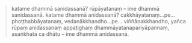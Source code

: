 >katame dhammā sanidassanā? rūpāyatanaṃ – ime dhammā sanidassanā.
>katame dhammā anidassanā? cakkhāyatanaṃ…pe… phoṭṭhabbāyatanaṃ, vedanākkhandho…pe… viññāṇakkhandho, yañca rūpaṃ anidassanaṃ appaṭighaṃ dhammāyatanapariyāpannaṃ, asaṅkhatā ca dhātu – ime dhammā anidassanā.